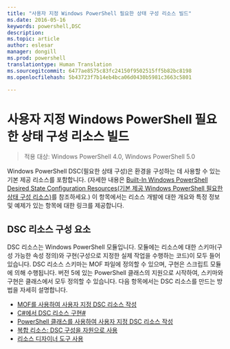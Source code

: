```yaml
---
title: "사용자 지정 Windows PowerShell 필요한 상태 구성 리소스 빌드"
ms.date: 2016-05-16
keywords: powershell,DSC
description: 
ms.topic: article
author: eslesar
manager: dongill
ms.prod: powershell
translationtype: Human Translation
ms.sourcegitcommit: 6477ae8575c83fc24150f9502515ff5b82bc8198
ms.openlocfilehash: 5b43723f7b14eb4bca06d0430b5981c3663c5801

---
```


# 사용자 지정 Windows PowerShell 필요한 상태 구성 리소스 빌드

> 적용 대상: Windows PowerShell 4.0, Windows PowerShell 5.0

Windows PowerShell DSC(필요한 상태 구성)은 환경을 구성하는 데 사용할 수 있는 기본 제공 리소스를 포함합니다. (자세한 내용은 [Built-In Windows PowerShell Desired State Configuration Resources(기본 제공 Windows PowerShell 필요한 상태 구성 리소스)](builtInResource.md)를 참조하세요.) 이 항목에서는 리소스 개발에 대한 개요와 특정 정보 및 예제가 있는 항목에 대한 링크를 제공합니다.

## DSC 리소스 구성 요소

DSC 리소스는 Windows PowerShell 모듈입니다. 모듈에는 리소스에 대한 스키마(구성 가능한 속성 정의)와 구현(구성으로 지정한 실제 작업을 수행하는 코드)이 모두 들어 있습니다. DSC 리소스 스키마는 MOF 파일에 정의할 수 있으며, 구현은 스크립트 모듈에 의해 수행됩니다. 버전 5에 있는 PowerShell 클래스의 지원으로 시작하여, 스키마와 구현은 클래스에서 모두 정의할 수 있습니다. 다음 항목에서는 DSC 리소스를 만드는 방법을 자세히 설명합니다.

* [MOF를 사용하여 사용자 지정 DSC 리소스 작성](authoringResourceMOF.md) 
* [C#에서 DSC 리소스 구현#](authoringResourceMofCS.md) 
* [PowerShell 클래스를 사용하여 사용자 지정 DSC 리소스 작성](authoringResourceClass.md) 
* [복합 리소스: DSC 구성을 자원으로 사용](authoringResourceComposite.md) 
* [리소스 디자이너 도구 사용](authoringResourceMofDesigner.md) 




<!--HONumber=Jun16_HO4-->


